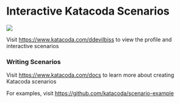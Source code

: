 # Interactive Katacoda Scenarios

[![](http://shields.katacoda.com/katacoda/ddevilbiss/count.svg)](https://www.katacoda.com/ddevilbiss "Get your profile on Katacoda.com")

Visit https://www.katacoda.com/ddevilbiss to view the profile and interactive scenarios

### Writing Scenarios
Visit https://www.katacoda.com/docs to learn more about creating Katacoda scenarios

For examples, visit https://github.com/katacoda/scenario-example
